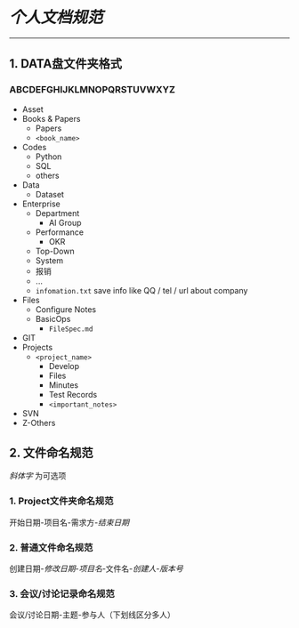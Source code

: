 # *个人文档规范*
---
## 1. DATA盘文件夹格式

### ABCDEFGHIJKLMNOPQRSTUVWXYZ

- Asset
- Books & Papers
  - Papers
  - `<book_name>`
- Codes
  - Python
  - SQL
  - others
- Data
  - Dataset
- Enterprise
  - Department
    - AI Group
  - Performance
    - OKR
  - Top-Down
  - System
  - 报销
  - ...
  - `infomation.txt` save info like QQ / tel / url about company
- Files
  - Configure Notes
  - BasicOps
    - `FileSpec.md`
- GIT
- Projects
  - `<project_name>`
    - Develop
    - Files
    - Minutes
    - Test Records
    - `<important_notes>`
- SVN
- Z-Others



## 2. 文件命名规范

*斜体字* 为可选项

### 1. Project文件夹命名规范


开始日期-项目名-需求方-*结束日期*


### 2. 普通文件命名规范


创建日期-*修改日期*-*项目名*-文件名-*创建人*-*版本号*


### 3. 会议/讨论记录命名规范

会议/讨论日期-主题-参与人（下划线区分多人）

